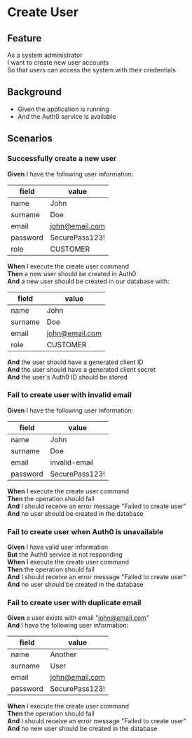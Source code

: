 # Create User

## Feature

As a system administrator  
I want to create new user accounts  
So that users can access the system with their credentials

## Background

- Given the application is running
- And the Auth0 service is available

## Scenarios

### Successfully create a new user

**Given** I have the following user information:

| field    | value          |
| -------- | -------------- |
| name     | John           |
| surname  | Doe            |
| email    | john@email.com |
| password | SecurePass123! |
| role     | CUSTOMER       |

**When** I execute the create user command  
**Then** a new user should be created in Auth0  
**And** a new user should be created in our database with:

| field   | value          |
| ------- | -------------- |
| name    | John           |
| surname | Doe            |
| email   | john@email.com |
| role    | CUSTOMER       |

**And** the user should have a generated client ID  
**And** the user should have a generated client secret  
**And** the user's Auth0 ID should be stored

### Fail to create user with invalid email

**Given** I have the following user information:

| field    | value          |
| -------- | -------------- |
| name     | John           |
| surname  | Doe            |
| email    | invalid-email  |
| password | SecurePass123! |

**When** I execute the create user command  
**Then** the operation should fail  
**And** I should receive an error message "Failed to create user"  
**And** no user should be created in the database

### Fail to create user when Auth0 is unavailable

**Given** I have valid user information  
**But** the Auth0 service is not responding  
**When** I execute the create user command  
**Then** the operation should fail  
**And** I should receive an error message "Failed to create user"  
**And** no user should be created in the database

### Fail to create user with duplicate email

**Given** a user exists with email "john@email.com"  
**And** I have the following user information:

| field    | value          |
| -------- | -------------- |
| name     | Another        |
| surname  | User           |
| email    | john@email.com |
| password | SecurePass123! |

**When** I execute the create user command  
**Then** the operation should fail  
**And** I should receive an error message "Failed to create user"  
**And** no new user should be created in the database

